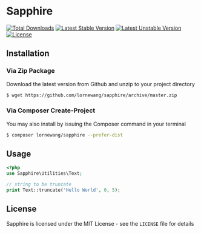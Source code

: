 Sapphire
==============================

[![Total Downloads](https://poser.pugx.org/lornewang/sapphire/downloads)](https://packagist.org/packages/lornewang/sapphire)
[![Latest Stable Version](https://poser.pugx.org/lornewang/sapphire/v/stable)](https://packagist.org/packages/lornewang/sapphire)
[![Latest Unstable Version](https://poser.pugx.org/lornewang/sapphire/v/unstable)](https://packagist.org/packages/lornewang/sapphire)
[![License](https://poser.pugx.org/lornewang/sapphire/license)](https://packagist.org/packages/lornewang/sapphire)

Installation
------------------
### Via Zip Package
Download the latest version from Github and unzip to your project directory
```bash
$ wget https://github.com/lornewang/sapphire/archive/master.zip
```

### Via Composer Create-Project
You may also install by issuing the Composer command in your terminal
```bash
$ composer lornewang/sapphire --prefer-dist
```

Usage
-----

```php
<?php
use Sapphire\Utilities\Text;

// string to be truncate
print Text::truncate('Hello World', 0, 5);
```

License
-------

Sapphire is licensed under the MIT License - see the `LICENSE` file for details
